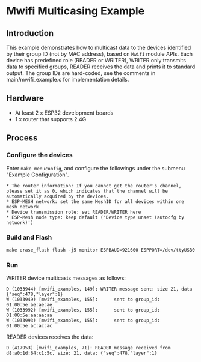 # Mwifi Multicasing Example

## Introduction

This example demonstrates how to multicast data to the devices identified by their group ID (not by MAC address), based on `Mwifi` module APIs. Each device has predefined role (READER or WRITER), WRITER only transmits data to specified groups, READER receives the data and prints it to standard output. The group IDs are hard-coded, see the comments in main/mwifi_example.c for implementation details.

## Hardware

* At least 2 x ESP32 development boards
* 1 x router that supports 2.4G

## Process

### Configure the devices

Enter `make menuconfig`, and configure the followings under the submenu "Example Configuration".

	* The router information: If you cannot get the router's channel, please set it as 0, which indicates that the channel will be automatically acquired by the devices.
	* ESP-MESH network: set the same MeshID for all devices within one mesh network
	* Device transmission role: set READER/WRITER here
	* ESP-Mesh node type: keep default ('Device type unset (autocfg by network)')

### Build and Flash

```shell
make erase_flash flash -j5 monitor ESPBAUD=921600 ESPPORT=/dev/ttyUSB0
```

### Run

WRITER device multicasts messages as follows:
```shell
D (1033944) [mwifi_examples, 149]: WRITER message sent: size 21, data {"seq":478,"layer":1}
W (1033949) [mwifi_examples, 155]:      sent to group_id: 01:00:5e:ae:ae:ae
W (1033992) [mwifi_examples, 155]:      sent to group_id: 01:00:5e:aa:aa:aa
W (1033993) [mwifi_examples, 155]:      sent to group_id: 01:00:5e:ac:ac:ac
```

READER devices receives the data:
```shell
D (417953) [mwifi_examples, 71]: READER message received from d8:a0:1d:64:c1:5c, size: 21, data: {"seq":478,"layer":1}
```



